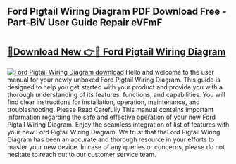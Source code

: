 ## Ford Pigtail Wiring Diagram PDF Download Free - Part-BiV User Guide Repair eVFmF

# <h2><a href="http://dfrcvlb.blite.top/?on=Ford+Pigtail+Wiring+Diagram">🔗Download New 👉🔴 Ford Pigtail Wiring Diagram</a></h2>

[![Ford Pigtail Wiring Diagram download](https://i.imgur.com/lujVjoI.png)](http://dfrcvlb.blite.top/?on=Ford+Pigtail+Wiring+Diagram)
Hello and welcome to the user manual for your newly unboxed Ford Pigtail Wiring Diagram. This guide is designed to help you get started with your product and provide you with a thorough understanding of its features, functions, and capabilities. You will find clear instructions for installation, operation, maintenance, and troubleshooting. Please Read Carefully This manual contains important information regarding the safe and effective operation of your new Ford Pigtail Wiring Diagram. Enjoy the seamless integration of list of features with your new Ford Pigtail Wiring Diagram. We trust that theFord Pigtail Wiring Diagram has been an accurate and thorough resource in your efforts to master your new device. In case of any queries or concerns, please do not hesitate to reach out to our customer service team.
